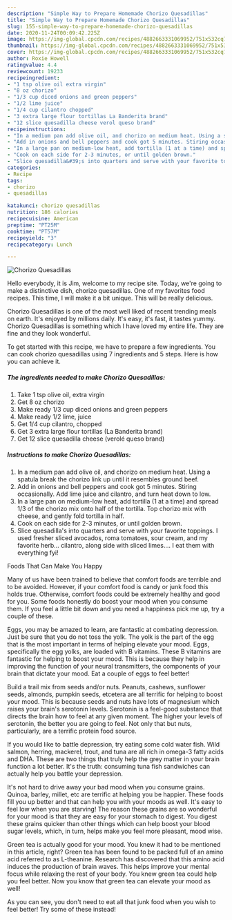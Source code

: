 ```yaml
---
description: "Simple Way to Prepare Homemade Chorizo Quesadillas"
title: "Simple Way to Prepare Homemade Chorizo Quesadillas"
slug: 155-simple-way-to-prepare-homemade-chorizo-quesadillas
date: 2020-11-24T00:09:42.225Z
image: https://img-global.cpcdn.com/recipes/4882663331069952/751x532cq70/chorizo-quesadillas-recipe-main-photo.jpg
thumbnail: https://img-global.cpcdn.com/recipes/4882663331069952/751x532cq70/chorizo-quesadillas-recipe-main-photo.jpg
cover: https://img-global.cpcdn.com/recipes/4882663331069952/751x532cq70/chorizo-quesadillas-recipe-main-photo.jpg
author: Roxie Howell
ratingvalue: 4.4
reviewcount: 19233
recipeingredient:
- "1 tsp olive oil extra virgin"
- "8 oz chorizo"
- "1/3 cup diced onions and green peppers"
- "1/2 lime juice"
- "1/4 cup cilantro chopped"
- "3 extra large flour tortillas La Banderita brand"
- "12 slice quesadilla cheese verol queso brand"
recipeinstructions:
- "In a medium pan add olive oil, and chorizo on medium heat. Using a spatula break the chorizo link up until it resembles ground beef."
- "Add in onions and bell peppers and cook got 5 minutes. Stiring occasionally. Add lime juice and cilantro, and turn heat down to low."
- "In a large pan on medium-low heat, add tortilla (1 at a time) and spread 1/3 of the chorizo mix onto half of the tortilla. Top chorizo mix with cheese, and gently fold tortilla in half."
- "Cook on each side for 2-3 minutes, or until golden brown."
- "Slice quesadilla&#39;s into quarters and serve with your favorite toppings. I used fresher sliced avocados, roma tomatoes, sour cream, and my favorite herb... cilantro, along side with sliced limes.... I eat them with everything fyi!"
categories:
- Recipe
tags:
- chorizo
- quesadillas

katakunci: chorizo quesadillas 
nutrition: 186 calories
recipecuisine: American
preptime: "PT25M"
cooktime: "PT57M"
recipeyield: "3"
recipecategory: Lunch

---
```



![Chorizo Quesadillas](https://img-global.cpcdn.com/recipes/4882663331069952/751x532cq70/chorizo-quesadillas-recipe-main-photo.jpg)

Hello everybody, it is Jim, welcome to my recipe site. Today, we're going to make a distinctive dish, chorizo quesadillas. One of my favorites food recipes. This time, I will make it a bit unique. This will be really delicious.



Chorizo Quesadillas is one of the most well liked of recent trending meals on earth. It's enjoyed by millions daily. It's easy, it's fast, it tastes yummy. Chorizo Quesadillas is something which I have loved my entire life. They are fine and they look wonderful.


To get started with this recipe, we have to prepare a few ingredients. You can cook chorizo quesadillas using 7 ingredients and 5 steps. Here is how you can achieve it.

<!--inarticleads1-->

##### The ingredients needed to make Chorizo Quesadillas:

1. Take 1 tsp olive oil, extra virgin
1. Get 8 oz chorizo
1. Make ready 1/3 cup diced onions and green peppers
1. Make ready 1/2 lime, juice
1. Get 1/4 cup cilantro, chopped
1. Get 3 extra large flour tortillas (La Banderita brand)
1. Get 12 slice quesadilla cheese (verolé queso brand)




<!--inarticleads2-->

##### Instructions to make Chorizo Quesadillas:

1. In a medium pan add olive oil, and chorizo on medium heat. Using a spatula break the chorizo link up until it resembles ground beef.
1. Add in onions and bell peppers and cook got 5 minutes. Stiring occasionally. Add lime juice and cilantro, and turn heat down to low.
1. In a large pan on medium-low heat, add tortilla (1 at a time) and spread 1/3 of the chorizo mix onto half of the tortilla. Top chorizo mix with cheese, and gently fold tortilla in half.
1. Cook on each side for 2-3 minutes, or until golden brown.
1. Slice quesadilla&#39;s into quarters and serve with your favorite toppings. I used fresher sliced avocados, roma tomatoes, sour cream, and my favorite herb... cilantro, along side with sliced limes.... I eat them with everything fyi!




Foods That Can Make You Happy


Many of us have been trained to believe that comfort foods are terrible and to be avoided. However, if your comfort food is candy or junk food this holds true. Otherwise, comfort foods could be extremely healthy and good for you. Some foods honestly do boost your mood when you consume them. If you feel a little bit down and you need a happiness pick me up, try a couple of these.

Eggs, you may be amazed to learn, are fantastic at combating depression. Just be sure that you do not toss the yolk. The yolk is the part of the egg that is the most important in terms of helping elevate your mood. Eggs, specifically the egg yolks, are loaded with B vitamins. These B vitamins are fantastic for helping to boost your mood. This is because they help in improving the function of your neural transmitters, the components of your brain that dictate your mood. Eat a couple of eggs to feel better!

Build a trail mix from seeds and/or nuts. Peanuts, cashews, sunflower seeds, almonds, pumpkin seeds, etcetera are all terrific for helping to boost your mood. This is because seeds and nuts have lots of magnesium which raises your brain's serotonin levels. Serotonin is a feel-good substance that directs the brain how to feel at any given moment. The higher your levels of serotonin, the better you are going to feel. Not only that but nuts, particularly, are a terrific protein food source.

If you would like to battle depression, try eating some cold water fish. Wild salmon, herring, mackerel, trout, and tuna are all rich in omega-3 fatty acids and DHA. These are two things that truly help the grey matter in your brain function a lot better. It's the truth: consuming tuna fish sandwiches can actually help you battle your depression. 

It's not hard to drive away your bad mood when you consume grains. Quinoa, barley, millet, etc are terrific at helping you be happier. These foods fill you up better and that can help you with your moods as well. It's easy to feel low when you are starving! The reason these grains are so wonderful for your mood is that they are easy for your stomach to digest. You digest these grains quicker than other things which can help boost your blood sugar levels, which, in turn, helps make you feel more pleasant, mood wise.

Green tea is actually good for your mood. You knew it had to be mentioned in this article, right? Green tea has been found to be packed full of an amino acid referred to as L-theanine. Research has discovered that this amino acid induces the production of brain waves. This helps improve your mental focus while relaxing the rest of your body. You knew green tea could help you feel better. Now you know that green tea can elevate your mood as well!

As you can see, you don't need to eat all that junk food when you wish to feel better! Try some of these instead!

